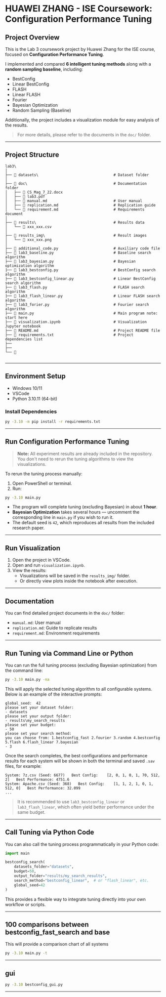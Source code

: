

#  HUAWEI ZHANG - ISE Coursework: Configuration Performance Tuning

## Project Overview

This is the Lab 3 coursework project by Huawei Zhang for the ISE course, focused on **Configuration Performance Tuning**.

I implemented and compared **6 intelligent tuning methods** along with a **random sampling baseline**, including:

- BestConfig  
- Linear BestConfig  
- FLASH  
- Linear FLASH  
- Fourier  
- Bayesian Optimization  
- Random Sampling (Baseline)

Additionally, the project includes a visualization module for easy analysis of the results.

>  For more details, please refer to the documents in the `doc/` folder.

---

## Project Structure

```
lab3\
│
├── 📂 datasets\                                  # Dataset folder
│
├── 📂 doc\                                       # Documentation folder
│   ├── 📜 CS_Mag_7_22.docx                       
│   ├── 📜 lab3.pdf                                                      
│   ├── 📜 manual.md                              # User manual
│   ├── 📜 replication.md                         # Replication guide
│   └── 📜 requirement.md                         # Requirements document
│
├── 📂 results\                                   # Results data
│   └── 📜 xxx_xxx.csv                            
│
├── 📂 results_img\                               # Result images
│   └── 📜 xxx_xxx.png                            
│
├── 📜 additional_code.py                         # Auxiliary code file
├── 📜 lab3_baseline.py                           # Baseline search algorithm
├── 📜 lab3_bayesian.py                           # Bayesian optimization algorithm
├── 📜 lab3_bestconfig.py                         # BestConfig search algorithm
├── 📜 lab3_bestconfig_linear.py                  # Linear BestConfig search algorithm
├── 📜 lab3_flash.py                              # FLASH search algorithm
├── 📜 lab3_flash_linear.py                       # Linear FLASH search algorithm
├── 📜 lab3_forier.py                             # Fourier search algorithm
├── 🐍 main.py                                    # Main program note: start here
├── 📓 visualization.ipynb                        # Visualization Jupyter notebook
├── 📜 README.md                                  # Project README file
├── 📜 requirements.txt                           # Project dependencies list
├── 
├──  
└── 📜


```

---

## Environment Setup

- Windows 10/11  
- VSCode  
- Python 3.10.11 (64-bit)  

### Install Dependencies

```bash
py -3.10 -m pip install -r requirements.txt
```

---

## Run Configuration Performance Tuning

> **Note:** All experiment results are already included in the repository. You don't need to rerun the tuning algorithms to view the visualizations.

To rerun the tuning process manually:

1. Open PowerShell or terminal.
2. Run:

```bash
py -3.10 main.py
```

- The program will complete tuning (excluding Bayesian) in about **1 hour**.
- **Bayesian Optimization** takes several hours — uncomment the corresponding line in `main.py` if you wish to run it.
- The default seed is `42`, which reproduces all results from the included research paper.

---

## Run Visualization

1. Open the project in VSCode.
2. Open and run `visualization.ipynb`.
3. View the results:
   - Visualizations will be saved in the `results_img/` folder.
   - Or directly view plots inside the notebook after execution.

---

## Documentation

You can find detailed project documents in the `doc/` folder:

- `manual.md`: User manual  
- `replication.md`: Guide to replicate results  
- `requirement.md`: Environment requirements  


---


## Run Tuning via Command Line or Python

You can run the full tuning process (excluding Bayesian optimization) from the command line:

```bash
py -3.10 main.py -na
```

This will apply the selected tuning algorithm to all configurable systems. Below is an example of the interactive prompts:

```
global_seed:  42
please set your dataset folder:
- datasets
please set your output folder:
- results\my_search_results
please set your budget:
- 50
please set your search method:
you can choose from: 1.bestconfig_fast 2.fourier 3.random 4.bestconfig 5.flash 6.flash_linear 7.bayesian
- 3
```

Once the search completes, the best configurations and performance results for each system will be shown in both the terminal and saved `.sav` files, for example:

```
System: 7z.csv (Seed: 6677)   Best Config:    [2, 0, 1, 0, 1, 70, 512, 2]   Best Performance: 4751.6
System: Apache.csv (Seed: 368)   Best Config:    [1, 1, 2, 1, 0, 1, 512, 0]   Best Performance: 32.099
...
```

> It is recommended to use `lab3_bestconfig_linear` or `lab3_flash_linear`, which often yield better performance under the same budget.

---

## Call Tuning via Python Code

You can also call the tuning process programmatically in your Python code:

```python
import main

bestconfig_search(
    datasets_folder="datasets",
    budget=50,
    output_folder="results/my_search_results",
    search_method="bestconfig_linear",  # or "flash_linear", etc.
    global_seed=42
)
```

This provides a flexible way to integrate tuning directly into your own workflow or scripts.

---


## 100 comparisons between bestconfig_fast_search and base

This will provide a comparison chart of all systems

```bash
py -3.10 main.py -t
```
---

## gui


```bash
py -3.10 bestconfig_gui.py
```
---